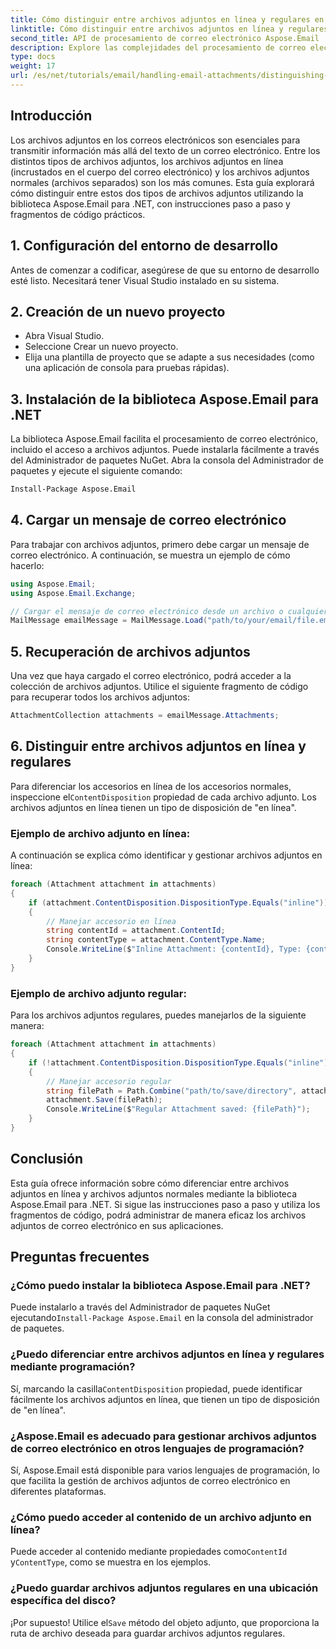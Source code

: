 ```yaml
---
title: Cómo distinguir entre archivos adjuntos en línea y regulares en C#
linktitle: Cómo distinguir entre archivos adjuntos en línea y regulares en C#
second_title: API de procesamiento de correo electrónico Aspose.Email .NET
description: Explore las complejidades del procesamiento de correo electrónico aprendiendo a diferenciar entre archivos adjuntos en línea y archivos adjuntos regulares mediante la biblioteca Aspose.Email para .NET. Esta guía completa proporciona instrucciones paso a paso.
type: docs
weight: 17
url: /es/net/tutorials/email/handling-email-attachments/distinguishing-inline-and-regular-attachments-in-csharp/
---
```

## Introducción

Los archivos adjuntos en los correos electrónicos son esenciales para transmitir información más allá del texto de un correo electrónico. Entre los distintos tipos de archivos adjuntos, los archivos adjuntos en línea (incrustados en el cuerpo del correo electrónico) y los archivos adjuntos normales (archivos separados) son los más comunes. Esta guía explorará cómo distinguir entre estos dos tipos de archivos adjuntos utilizando la biblioteca Aspose.Email para .NET, con instrucciones paso a paso y fragmentos de código prácticos.

## 1. Configuración del entorno de desarrollo

Antes de comenzar a codificar, asegúrese de que su entorno de desarrollo esté listo. Necesitará tener Visual Studio instalado en su sistema. 

## 2. Creación de un nuevo proyecto

- Abra Visual Studio.
- Seleccione Crear un nuevo proyecto.
- Elija una plantilla de proyecto que se adapte a sus necesidades (como una aplicación de consola para pruebas rápidas).

## 3. Instalación de la biblioteca Aspose.Email para .NET

La biblioteca Aspose.Email facilita el procesamiento de correo electrónico, incluido el acceso a archivos adjuntos. Puede instalarla fácilmente a través del Administrador de paquetes NuGet. Abra la consola del Administrador de paquetes y ejecute el siguiente comando:

```bash
Install-Package Aspose.Email
```

## 4. Cargar un mensaje de correo electrónico

Para trabajar con archivos adjuntos, primero debe cargar un mensaje de correo electrónico. A continuación, se muestra un ejemplo de cómo hacerlo:

```csharp
using Aspose.Email;
using Aspose.Email.Exchange;

// Cargar el mensaje de correo electrónico desde un archivo o cualquier otra fuente
MailMessage emailMessage = MailMessage.Load("path/to/your/email/file.eml");
```

## 5. Recuperación de archivos adjuntos

Una vez que haya cargado el correo electrónico, podrá acceder a la colección de archivos adjuntos. Utilice el siguiente fragmento de código para recuperar todos los archivos adjuntos:

```csharp
AttachmentCollection attachments = emailMessage.Attachments;
```

## 6. Distinguir entre archivos adjuntos en línea y regulares

 Para diferenciar los accesorios en línea de los accesorios normales, inspeccione el`ContentDisposition` propiedad de cada archivo adjunto. Los archivos adjuntos en línea tienen un tipo de disposición de "en línea".

### Ejemplo de archivo adjunto en línea:

A continuación se explica cómo identificar y gestionar archivos adjuntos en línea:

```csharp
foreach (Attachment attachment in attachments)
{
    if (attachment.ContentDisposition.DispositionType.Equals("inline"))
    {
        // Manejar accesorio en línea
        string contentId = attachment.ContentId;
        string contentType = attachment.ContentType.Name;
        Console.WriteLine($"Inline Attachment: {contentId}, Type: {contentType}");
    }
}
```

### Ejemplo de archivo adjunto regular:

Para los archivos adjuntos regulares, puedes manejarlos de la siguiente manera:

```csharp
foreach (Attachment attachment in attachments)
{
    if (!attachment.ContentDisposition.DispositionType.Equals("inline"))
    {
        // Manejar accesorio regular
        string filePath = Path.Combine("path/to/save/directory", attachment.Name);
        attachment.Save(filePath);
        Console.WriteLine($"Regular Attachment saved: {filePath}");
    }
}
```

## Conclusión

Esta guía ofrece información sobre cómo diferenciar entre archivos adjuntos en línea y archivos adjuntos normales mediante la biblioteca Aspose.Email para .NET. Si sigue las instrucciones paso a paso y utiliza los fragmentos de código, podrá administrar de manera eficaz los archivos adjuntos de correo electrónico en sus aplicaciones.

## Preguntas frecuentes

### ¿Cómo puedo instalar la biblioteca Aspose.Email para .NET?
 Puede instalarlo a través del Administrador de paquetes NuGet ejecutando`Install-Package Aspose.Email` en la consola del administrador de paquetes.

### ¿Puedo diferenciar entre archivos adjuntos en línea y regulares mediante programación?
 Sí, marcando la casilla`ContentDisposition` propiedad, puede identificar fácilmente los archivos adjuntos en línea, que tienen un tipo de disposición de "en línea".

### ¿Aspose.Email es adecuado para gestionar archivos adjuntos de correo electrónico en otros lenguajes de programación?
Sí, Aspose.Email está disponible para varios lenguajes de programación, lo que facilita la gestión de archivos adjuntos de correo electrónico en diferentes plataformas.

### ¿Cómo puedo acceder al contenido de un archivo adjunto en línea?
 Puede acceder al contenido mediante propiedades como`ContentId` y`ContentType`, como se muestra en los ejemplos.

### ¿Puedo guardar archivos adjuntos regulares en una ubicación específica del disco?
 ¡Por supuesto! Utilice el`Save` método del objeto adjunto, que proporciona la ruta de archivo deseada para guardar archivos adjuntos regulares.
